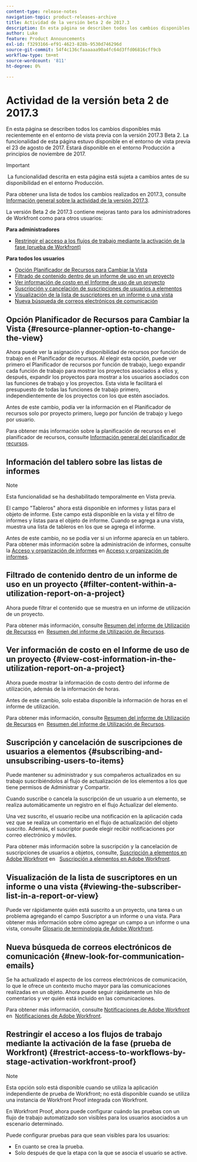 ```yaml
---
content-type: release-notes
navigation-topic: product-releases-archive
title: Actividad de la versión beta 2 de 2017.3
description: En esta página se describen todos los cambios disponibles más recientemente en el entorno de vista previa con la versión 2017.3 Beta 2. La funcionalidad de esta página estuvo disponible en el entorno de vista previa el 23 de agosto de 2017. Estará disponible en el entorno Producción a principios de noviembre de 2017.
author: Luke
feature: Product Announcements
exl-id: f3293166-ef91-4623-828b-9530d746296d
source-git-commit: 54f4c136cfaaaaaa90a4fc64d3ffd06816cff9cb
workflow-type: tm+mt
source-wordcount: '811'
ht-degree: 0%

---
```


# Actividad de la versión beta 2 de 2017.3

En esta página se describen todos los cambios disponibles más recientemente en el entorno de vista previa con la versión 2017.3 Beta 2. La funcionalidad de esta página estuvo disponible en el entorno de vista previa el 23 de agosto de 2017. Estará disponible en el entorno Producción a principios de noviembre de 2017.

>[!IMPORTANT]
>
> La funcionalidad descrita en esta página está sujeta a cambios antes de su disponibilidad en el entorno Producción.

Para obtener una lista de todos los cambios realizados en 2017.3, consulte  [Información general sobre la actividad de la versión 2017.3](../../../../product-announcements/product-releases/quarterly-release-archive/2017.3-release-activity/2017.3-release-activity-overview.md).

La versión Beta 2 de 2017.3 contiene mejoras tanto para los administradores de Workfront como para otros usuarios:

**Para administradores**

* [Restringir el acceso a los flujos de trabajo mediante la activación de la fase (prueba de Workfront)](#restrict-access-to-workflows-by-stage-activation-workfront-proof)

**Para todos los usuarios**

* [Opción Planificador de Recursos para Cambiar la Vista](#resource-planner-option-to-change-the-view)
* [Filtrado de contenido dentro de un informe de uso en un proyecto](#filter-content-within-a-utilization-report-on-a-project)
* [Ver información de costo en el Informe de uso de un proyecto](#view-cost-information-in-the-utilization-report-on-a-project)
* [Suscripción y cancelación de suscripciones de usuarios a elementos](#subscribing-and-unsubscribing-users-to-items)
* [Visualización de la lista de suscriptores en un informe o una vista](#viewing-the-subscriber-list-in-a-report-or-view)
* [Nueva búsqueda de correos electrónicos de comunicación](#new-look-for-communication-emails)

## Opción Planificador de Recursos para Cambiar la Vista {#resource-planner-option-to-change-the-view}

Ahora puede ver la asignación y disponibilidad de recursos por función de trabajo en el Planificador de recursos. Al elegir esta opción, puede ver primero el Planificador de recursos por función de trabajo, luego expandir cada función de trabajo para mostrar los proyectos asociados a ellos y, después, expandir los proyectos para mostrar a los usuarios asociados con las funciones de trabajo y los proyectos. Esta vista le facilitará el presupuesto de todas las funciones de trabajo primero, independientemente de los proyectos con los que estén asociados.

Antes de este cambio, podía ver la información en el Planificador de recursos solo por proyecto primero, luego por función de trabajo y luego por usuario.

Para obtener más información sobre la planificación de recursos en el planificador de recursos, consulte [Información general del planificador de recursos](../../../../resource-mgmt/resource-planning/get-started-resource-planner.md).

## Información del tablero sobre las listas de informes

>[!NOTE]
Esta funcionalidad se ha deshabilitado temporalmente en Vista previa.

El campo &quot;Tableros&quot; ahora está disponible en informes y listas para el objeto de informe. Este campo está disponible en la vista y el filtro de informes y listas para el objeto de informe. Cuando se agrega a una vista, muestra una lista de tableros en los que se agrega el informe.

Antes de este cambio, no se podía ver si un informe aparecía en un tablero. Para obtener más información sobre la administración de informes, consulte la [Acceso y organización de informes](../../../../reports-and-dashboards/reports/report-usage/access-organize-reports.md) en [Acceso y organización de informes](../../../../reports-and-dashboards/reports/report-usage/access-organize-reports.md).

## Filtrado de contenido dentro de un informe de uso en un proyecto {#filter-content-within-a-utilization-report-on-a-project}

Ahora puede filtrar el contenido que se muestra en un informe de utilización de un proyecto.

Para obtener más información, consulte [Resumen del informe de Utilización de Recursos](../../../../reports-and-dashboards/reports/using-built-in-reports/resource-utilization-report.md) en  [Resumen del informe de Utilización de Recursos](../../../../reports-and-dashboards/reports/using-built-in-reports/resource-utilization-report.md).

## Ver información de costo en el Informe de uso de un proyecto {#view-cost-information-in-the-utilization-report-on-a-project}

Ahora puede mostrar la información de costo dentro del informe de utilización, además de la información de horas.

Antes de este cambio, solo estaba disponible la información de horas en el informe de utilización.

Para obtener más información, consulte [Resumen del informe de Utilización de Recursos](../../../../reports-and-dashboards/reports/using-built-in-reports/resource-utilization-report.md) en  [Resumen del informe de Utilización de Recursos](../../../../reports-and-dashboards/reports/using-built-in-reports/resource-utilization-report.md).

## Suscripción y cancelación de suscripciones de usuarios a elementos {#subscribing-and-unsubscribing-users-to-items}

Puede mantener su administrador y sus compañeros actualizados en su trabajo suscribiéndolos al flujo de actualización de los elementos a los que tiene permisos de Administrar y Compartir.

Cuando suscribe o cancela la suscripción de un usuario a un elemento, se realiza automáticamente un registro en el flujo Actualizar del elemento.

Una vez suscrito, el usuario recibe una notificación en la aplicación cada vez que se realiza un comentario en el flujo de actualización del objeto suscrito. Además, el suscriptor puede elegir recibir notificaciones por correo electrónico y móviles.

Para obtener más información sobre la suscripción y la cancelación de suscripciones de usuarios a objetos, consulte, [Suscripción a elementos en Adobe Workfront](../../../../workfront-basics/using-notifications/subscribe-to-items-in-workfront.md) en   [Suscripción a elementos en Adobe Workfront](../../../../workfront-basics/using-notifications/subscribe-to-items-in-workfront.md).

## Visualización de la lista de suscriptores en un informe o una vista {#viewing-the-subscriber-list-in-a-report-or-view}

Puede ver rápidamente quién está suscrito a un proyecto, una tarea o un problema agregando el campo Suscriptor a un informe o una vista. Para obtener más información sobre cómo agregar un campo a un informe o una vista, consulte [Glosario de terminología de Adobe Workfront](../../../../workfront-basics/navigate-workfront/workfront-navigation/workfront-terminology-glossary.md).

## Nueva búsqueda de correos electrónicos de comunicación {#new-look-for-communication-emails}

Se ha actualizado el aspecto de los correos electrónicos de comunicación, lo que le ofrece un contexto mucho mayor para las comunicaciones realizadas en un objeto. Ahora puede seguir rápidamente un hilo de comentarios y ver quién está incluido en las comunicaciones.

Para obtener más información, consulte [Notificaciones de Adobe Workfront](../../../../workfront-basics/using-notifications/wf-notifications.md) en  [Notificaciones de Adobe Workfront](../../../../workfront-basics/using-notifications/wf-notifications.md).

## Restringir el acceso a los flujos de trabajo mediante la activación de la fase (prueba de Workfront) {#restrict-access-to-workflows-by-stage-activation-workfront-proof}

>[!NOTE]
Esta opción solo está disponible cuando se utiliza la aplicación independiente de prueba de Workfront; no está disponible cuando se utiliza una instancia de Workfront Proof integrada con Workfront.

En Workfront Proof, ahora puede configurar cuándo las pruebas con un flujo de trabajo automatizado son visibles para los usuarios asociados a un escenario determinado.

Puede configurar pruebas para que sean visibles para los usuarios:

* En cuanto se crea la prueba.
* Solo después de que la etapa con la que se asocia el usuario se active. 
